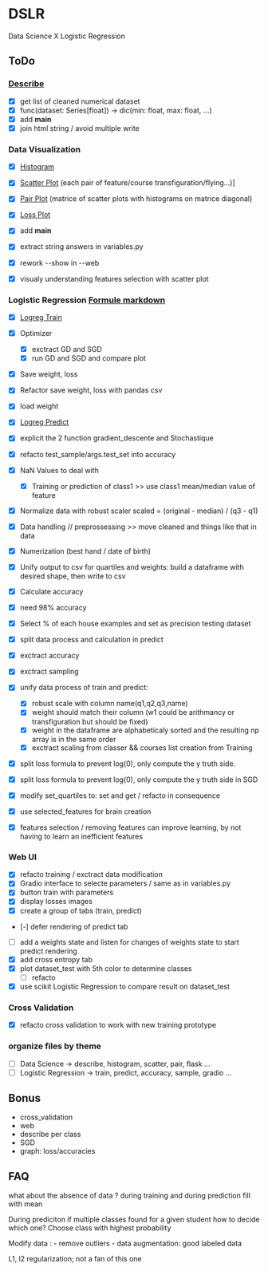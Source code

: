 # DSLR
Data Science X Logistic Regression

## ToDo

### [Describe](describe.py)
- [x] get list of cleaned numerical dataset
- [x] func(dataset: Series[float]) -> dic(min: float, max: float, ...)
- [x] add __main__
- [x] join html string / avoid multiple write

### Data Visualization
- [x] [Histogram](histogram.py)
- [x] [Scatter Plot](scatter_plot.py) (each pair of feature/course transfiguration/flying...)]
- [x] [Pair Plot](pair_plot.py) (matrice of scatter plots with histograms on matrice diagonal)
- [x] [Loss Plot](graph.py)
- [x] add __main__
- [x] extract string answers in variables.py
- [x] rework --show in --web
- [x] visualy understanding features selection with scatter plot


### Logistic Regression [Formule markdown](/formula.md)
- [x] [Logreg Train](logreg_train.py)
- [x] Optimizer
    - [x] exctract GD and SGD
    - [x] run GD and SGD and compare plot
- [x] Save weight, loss
- [x] Refactor save weight, loss with pandas csv
- [x] load weight
- [x] [Logreg Predict](logreg_predict.py)
- [x] explicit the 2 function gradient_descente and Stochastique
- [x] refacto test_sample/args.test_set into accuracy

- [x] NaN Values to deal with
    - [x] Training or prediction of class1 >> use class1 mean/median value of feature
- [x] Normalize data with robust scaler scaled = (original - median) / (q3 - q1)
- [x] Data handling // preprossessing >> move cleaned and things like that in data
- [x] Numerization (best hand / date of birth)
- [x] Unify output to csv for quartiles and weights: build a dataframe with desired shape, then write to csv
- [x] Calculate accuracy
- [x] need 98% accuracy
- [x] Select % of each house examples and set as precision testing dataset

- [x] split data process and calculation in predict
- [x] exctract accuracy
- [x] exctract sampling
- [x] unify data process of train and predict:
    - [x] robust scale with column name(q1,q2,q3,name)
    - [x] weight should match their column (w1 could be arithmancy or transfiguration but should be fixed)
    - [x] weight in the dataframe are alphabeticaly sorted and the resulting np array is in the same order
    - [x] exctract scaling from classer && courses list creation from Training
- [x] split loss formula to prevent log(0), only compute the y truth side.
- [x] split loss formula to prevent log(0), only compute the y truth side in SGD
- [x] modify set_quartiles to: set and get / refacto in consequence
- [x] use selected_features for brain creation
- [x] features selection / removing features can improve learning, by not having to learn an inefficient features

### Web UI
- [x] refacto training / exctract data modification
- [x] Gradio interface to selecte parameters / same as in variables.py
- [x] button train with parameters
- [x] display losses images
- [x] create a group of tabs (train, predict)
- [-] defer rendering of predict tab
- [ ] add a weights state and listen for changes of weights state to start predict rendering
- [x] add cross entropy tab
- [x] plot dataset_test with 5th color to determine classes
    - [ ] refacto
- [x] use scikit Logistic Regression to compare result on dataset_test

### Cross Validation
- [x] refacto cross validation to work with new training prototype


### organize files by theme
- [ ] Data Science -> describe, histogram, scatter, pair, flask ...
- [ ] Logistic Regression -> train, predict, accuracy, sample, gradio ...

## Bonus

- cross_validation
- web
- describe per class
- SGD
- graph: loss/accuracies

## FAQ

what about the absence of data ?
during training and during prediction
fill with mean

During prediciton if multiple classes found for a given student how to decide which one?
Choose class with highest probability

Modify data :
	- remove outliers
	- data augmentation: good labeled data

L1, l2 regularization; not a fan of this one
